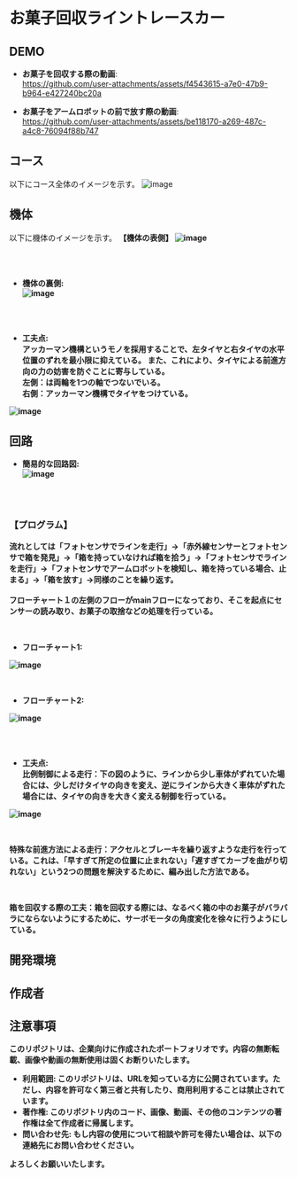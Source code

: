 # お菓子回収ライントレースカー
## DEMO
- **お菓子を回収する際の動画**:<br>
https://github.com/user-attachments/assets/f4543615-a7e0-47b9-b964-e427240bc20a

- **お菓子をアームロボットの前で放す際の動画**:<br>
https://github.com/user-attachments/assets/be118170-a269-487c-a4c8-76094f88b747

## コース
以下にコース全体のイメージを示す。
![image](https://github.com/user-attachments/assets/b8c8beda-1d6e-4216-b009-f145990218de)

## 機体
以下に機体のイメージを示す。
<b>【機体の表側】<b>
![image](https://github.com/user-attachments/assets/48ef1e28-f26a-42b3-a2a0-4918459ea631)

<br>
<br>

- **機体の裏側**:<br>
![image](https://github.com/user-attachments/assets/1c583e9e-40c4-4d4d-b086-4761cecc8d05)

<br>
<br>

- **工夫点**:<br>
アッカーマン機構というモノを採用することで、左タイヤと右タイヤの水平位置のずれを最小限に抑えている。
また、これにより、タイヤによる前進方向の力の妨害を防ぐことに寄与している。<br>
左側：は両輪を1つの軸でつないでいる。<br>
右側：アッカーマン機構でタイヤをつけている。<br>

![image](https://github.com/user-attachments/assets/1819edc2-696f-4b05-a084-6b1c9962bd97)

## 回路
- **簡易的な回路図**:<br>
![image](https://github.com/user-attachments/assets/63ba43ec-9fbd-433d-a468-c422b2764185)

<br>
<br>

### 【プログラム】
流れとしては「フォトセンサでラインを走行」→「赤外線センサーとフォトセンサで箱を発見」→「箱を持っていなければ箱を拾う」→「フォトセンサでラインを走行」→「フォトセンサでアームロボットを検知し、箱を持っている場合、止まる」→「箱を放す」→同様のことを繰り返す。<br><br>
フローチャート１の左側のフローがmainフローになっており、そこを起点にセンサーの読み取り、お菓子の取捨などの処理を行っている。

<br>

- **フローチャート1**:<br>

![image](https://github.com/user-attachments/assets/12a25cf1-e34b-46ff-839b-11eabb86d1c3)

<br>

- **フローチャート2**:<br>

![image](https://github.com/user-attachments/assets/d67c6a5d-b990-4f53-ace0-1f4ed3185123)

<br>
<br>

- **工夫点**:<br>
比例制御による走行：下の図のように、ラインから少し車体がずれていた場合には、少しだけタイヤの向きを変え、逆にラインから大きく車体がずれた場合には、タイヤの向きを大きく変える制御を行っている。<br>

![image](https://github.com/user-attachments/assets/c550e02f-8e0f-4060-ada9-91ca809e9f80)

<br>

特殊な前進方法による走行：アクセルとブレーキを繰り返すような走行を行っている。これは、「早すぎて所定の位置に止まれない」「遅すぎてカーブを曲がり切れない」という2つの問題を解決するために、編み出した方法である。

<br>

箱を回収する際の工夫：箱を回収する際には、なるべく箱の中のお菓子がバラバラにならないようにするために、サーボモータの角度変化を徐々に行うようにしている。

## 開発環境

## 作成者

## 注意事項
このリポジトリは、企業向けに作成されたポートフォリオです。内容の無断転載、画像や動画の無断使用は固くお断りいたします。

- **利用範囲**: このリポジトリは、URLを知っている方に公開されています。ただし、内容を許可なく第三者と共有したり、商用利用することは禁止されています。
- **著作権**: このリポジトリ内のコード、画像、動画、その他のコンテンツの著作権は全て作成者に帰属します。
- **問い合わせ先**: もし内容の使用について相談や許可を得たい場合は、以下の連絡先にお問い合わせください。

よろしくお願いいたします。
